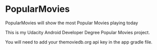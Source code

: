 # PopularMovies
PopularMovies will show the most Popular Movies playing today

This is my Udacity Android Developer Degree Popular Movies project.

You will need to add your themoviedb.org api key in the app gradle file.
